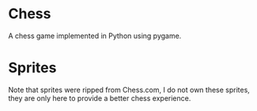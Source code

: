 # Chess
A chess game implemented in Python using pygame.

# Sprites
Note that sprites were ripped from Chess.com, I do not own these sprites, they are only here to provide a better chess experience.

